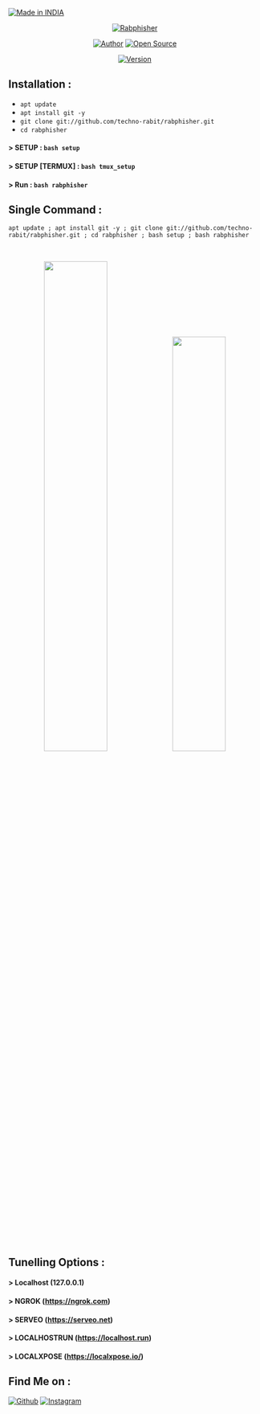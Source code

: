 <p align="left">
<a href="#"><img title="Made in INDIA" src="https://img.shields.io/badge/MADE%20IN-INDIA-green?colorA=green&colorB=orange&style=for-the-badge"></a>
</p>
<p align="center">
<a href="#"><img title="Rabphisher" src="(https://user-images.githubusercontent.com/88820481/138794686-a9fd0192-3a65-4b66-bfc1-e9ccf062a352.png"></a>
</p>
<p align="center">
<a href="https://github.com/techno-rabit"><img title="Author" src="https://img.shields.io/badge/Author-Vishnu-yellow.svg?style=for-the-badge&logo=github"></a>
<a href="#"><img title="Open Source" src="https://img.shields.io/badge/Open%20Source-%E2%9D%A4-pink?style=for-the-badge"></a>
</p>
<p align="center">
<a href="#"><img title="Version" src="https://img.shields.io/badge/Version-1.0-blue.svg?style=flat-square"></a>
</p>

## Installation :

* `apt update`
* `apt install git -y`
* `git clone git://github.com/techno-rabit/rabphisher.git`
* `cd rabphisher`
#### > SETUP : `bash setup`
#### > SETUP [TERMUX] : `bash tmux_setup`
#### > Run : `bash rabphisher`

## Single Command :
```
apt update ; apt install git -y ; git clone git://github.com/techno-rabit/rabphisher.git ; cd rabphisher ; bash setup ; bash rabphisher
```
<br>
<p align="center">
<img width="50%" src="https://raw.githubusercontent.com/htr-tech/release-download/master/images/nexphisher1.png"/>
<img width="46%" src="https://raw.githubusercontent.com/htr-tech/release-download/master/images/nexphisher2.png"/>


## Tunelling Options :
#### > Localhost (127.0.0.1)
#### > NGROK (https://ngrok.com)
#### > SERVEO (https://serveo.net)
#### > LOCALHOSTRUN (https://localhost.run)
#### > LOCALXPOSE (https://localxpose.io/)

## Find Me on :
[![Github](https://img.shields.io/badge/Github-Techno--rabit-green?style=for-the-badge&logo=github)](https://github.com/techno-rabit)
[![Instagram](https://img.shields.io/badge/IG-%40__.v.shnu-red?style=for-the-badge&logo=instagram)](https://www.instagram.com/_.v.shnu)


